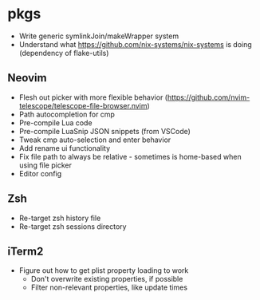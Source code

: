 # pkgs
- Write generic symlinkJoin/makeWrapper system
- Understand what https://github.com/nix-systems/nix-systems is doing
  (dependency of flake-utils)

## Neovim
- Flesh out picker with more flexible behavior (https://github.com/nvim-telescope/telescope-file-browser.nvim)
- Path autocompletion for cmp
- Pre-compile Lua code
- Pre-compile LuaSnip JSON snippets (from VSCode)
- Tweak cmp auto-selection and enter behavior
- Add rename ui functionality
- Fix file path to always be relative - sometimes is home-based when using file
  picker
- Editor config

## Zsh
- Re-target zsh history file
- Re-target zsh sessions directory

## iTerm2
- Figure out how to get plist property loading to work
    - Don't overwrite existing properties, if possible
    - Filter non-relevant properties, like update times
